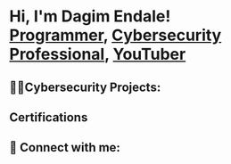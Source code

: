 <h1>Hi, I'm Dagim Endale! <br/><a href="https://github.com/dagimendale">Programmer</a>, <a href="www.linkedin.com/in/dagim-endale-943868312">Cybersecurity Professional</a>, <a href="https://www.youtube.com/c/joshmadakor">YouTuber</a></h1>

<h2>👨‍💻Cybersecurity Projects:</h2>

<h2>Certifications</h2>


<h2> 🤳 Connect with me:</h2>
